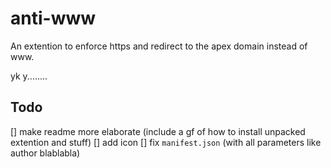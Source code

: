 # anti-www
An extention to enforce https and redirect to the apex domain instead of www. <domain>

yk y........


## Todo

[] make readme more elaborate (include a gf of how to install unpacked extention and stuff)
[] add icon
[] fix `manifest.json` (with all parameters like author blablabla)
